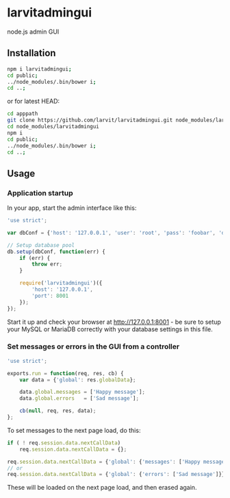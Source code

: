 # larvitadmingui
node.js admin GUI

## Installation

```bash
npm i larvitadmingui;
cd public;
../node_modules/.bin/bower i;
cd ..;
```

or for latest HEAD:

```bash
cd apppath
git clone https://github.com/larvit/larvitadmingui.git node_modules/larvitadmingui
cd node_modules/larvitadmingui
npm i
cd public;
../node_modules/.bin/bower i;
cd ..;
```

## Usage


### Application startup

In your app, start the admin interface like this:


```javascript
'use strict';

var dbConf = {'host': '127.0.0.1', 'user': 'root', 'pass': 'foobar', 'database': 'test'};

// Setup database pool
db.setup(dbConf, function(err) {
	if (err) {
		throw err;
	}

	require('larvitadmingui')({
		'host': '127.0.0.1',
		'port': 8001
	});
});
```

Start it up and check your browser at http://127.0.0.1:8001 - be sure to setup your MySQL or MariaDB correctly with your database settings in this file.

### Set messages or errors in the GUI from a controller

```javascript
'use strict';

exports.run = function(req, res, cb) {
	var data = {'global': res.globalData};

	data.global.messages = ['Happy message'];
	data.global.errors   = ['Sad message'];

	cb(null, req, res, data);
};
```

To set messages to the next page load, do this:

```javascript
if ( ! req.session.data.nextCallData)
	req.session.data.nextCallData = {};

req.session.data.nextCallData = {'global': {'messages': ['Happy message']}};
// or
req.session.data.nextCallData = {'global': {'errors': ['Sad message']}};
```

These will be loaded on the next page load, and then erased again.
